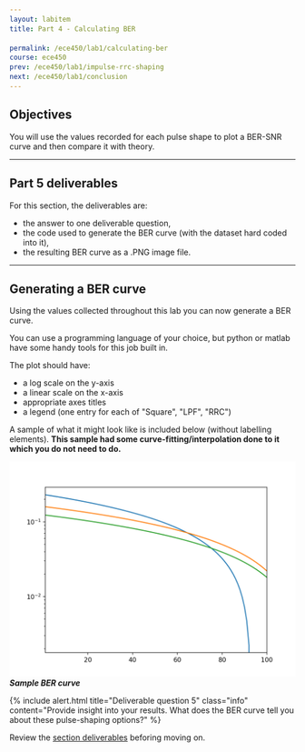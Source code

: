 ```yaml
---
layout: labitem
title: Part 4 - Calculating BER

permalink: /ece450/lab1/calculating-ber
course: ece450
prev: /ece450/lab1/impulse-rrc-shaping
next: /ece450/lab1/conclusion
---
```


## Objectives

You will use the values recorded for each pulse shape to plot a BER-SNR curve and then compare it with theory.

---

## Part 5 deliverables

For this section, the deliverables are:

- the answer to one deliverable question,
- the code used to generate the BER curve (with the dataset hard coded into it),
- the resulting BER curve as a .PNG image file.

---

## Generating a BER curve

Using the values collected throughout this lab you can now generate a BER curve.

You can use a programming language of your choice, but python or matlab have some handy tools for this job built in.

The plot should have:

- a log scale on the y-axis
- a linear scale on the x-axis
- appropriate axes titles
- a legend (one entry for each of "Square", "LPF", "RRC")

A sample of what it might look like is included below (without labelling elements). **This sample had some curve-fitting/interpolation done to it which you do not need to do.**

  ![BER-curve.png](figures/BER-curve.png) <br>
  __*Sample BER curve*__

{% include alert.html title="Deliverable question 5" class="info" content="Provide insight into your results. What does the BER curve tell you about these pulse-shaping options?" %}

Review the [section deliverables](#part-5-deliverables) beforing moving on.
